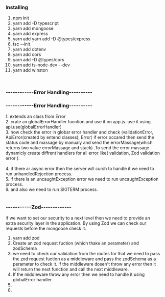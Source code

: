 <h3>Installing</h3>

1. npm init
2. yarn add -D typescript
3. yarn add mongoose
4. yarn add express
5. yarn add yarn add -D @types/express
6. tsc --init
7. yarn add dotenv
8. yarn add cors
9. yarn add -D @types/cors
10. yarn add ts-node-dev --dev
11. yarn add winston

<br/>

<h3>------------Error Handling----------</h3>

<h3>------------Error Handling----------</h3>
1. extends an class from Error <br/>
2. crate an globalErrorHandler fucntion and use it on app.js. use it using api.use(globalErrorHandler) <br/>
3. now check the error in globar error handler and check (validationError, ApiError(created by entend classes), Error) if error occared then send the status code and massage by manualy and send the errorMassage(which returns two value errorMassage and stack) .To send the error massage dynamicly  create diffrent handlers for all error like( validation, Zod validation error ).  <br/>
<br/>
4. if there ar async error then the server will cursh to handle it we need to run unhandledRejection process. <br/>
5. if there is an uncaughtException error we need to run uncaughtException process. <br/>
6. and also we need to run SIGTERM process. <br/>

<br/>

<h3>-----------Zod-------------</h3>

If we want to set our security to a next level then we need to provide an extra security layer in the application. By using Zod we can check our requests before the mongoose check it.

1. yarn add zod <br/>
2. Create an zod request fuction (which thake an perameter) and zodSchema
3. we need to check our validation from the routes for that we need to pass the zod request fuction as a middleware and pass the zodSchema as a perameter to check it. if the middleware dosen't throw any error then it will return the next function and call the next middleware. <br/>
4. If the middleware throw any error then we need to handle it using globalError handler <br/>
5. <br/>
6.
